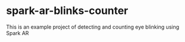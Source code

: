 # spark-ar-blinks-counter
This is an example project of detecting and counting eye blinking using Spark AR
